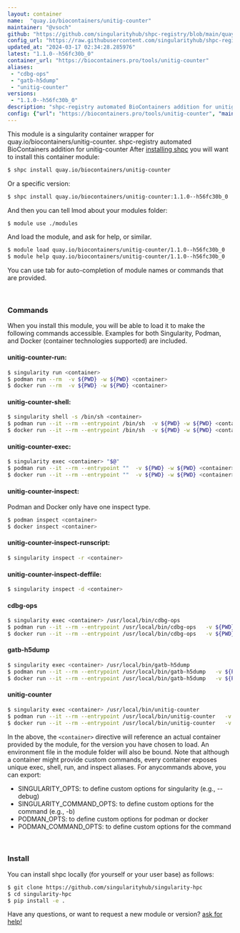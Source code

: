 ```yaml
---
layout: container
name:  "quay.io/biocontainers/unitig-counter"
maintainer: "@vsoch"
github: "https://github.com/singularityhub/shpc-registry/blob/main/quay.io/biocontainers/unitig-counter/container.yaml"
config_url: "https://raw.githubusercontent.com/singularityhub/shpc-registry/main/quay.io/biocontainers/unitig-counter/container.yaml"
updated_at: "2024-03-17 02:34:28.285976"
latest: "1.1.0--h56fc30b_0"
container_url: "https://biocontainers.pro/tools/unitig-counter"
aliases:
 - "cdbg-ops"
 - "gatb-h5dump"
 - "unitig-counter"
versions:
 - "1.1.0--h56fc30b_0"
description: "shpc-registry automated BioContainers addition for unitig-counter"
config: {"url": "https://biocontainers.pro/tools/unitig-counter", "maintainer": "@vsoch", "description": "shpc-registry automated BioContainers addition for unitig-counter", "latest": {"1.1.0--h56fc30b_0": "sha256:ae6f8424538cf528728dfa0979619e3b742b67551bd8b34007768949d1ac4d19"}, "tags": {"1.1.0--h56fc30b_0": "sha256:ae6f8424538cf528728dfa0979619e3b742b67551bd8b34007768949d1ac4d19"}, "docker": "quay.io/biocontainers/unitig-counter", "aliases": {"cdbg-ops": "/usr/local/bin/cdbg-ops", "gatb-h5dump": "/usr/local/bin/gatb-h5dump", "unitig-counter": "/usr/local/bin/unitig-counter"}}
---
```


This module is a singularity container wrapper for quay.io/biocontainers/unitig-counter.
shpc-registry automated BioContainers addition for unitig-counter
After [installing shpc](#install) you will want to install this container module:


```bash
$ shpc install quay.io/biocontainers/unitig-counter
```

Or a specific version:

```bash
$ shpc install quay.io/biocontainers/unitig-counter:1.1.0--h56fc30b_0
```

And then you can tell lmod about your modules folder:

```bash
$ module use ./modules
```

And load the module, and ask for help, or similar.

```bash
$ module load quay.io/biocontainers/unitig-counter/1.1.0--h56fc30b_0
$ module help quay.io/biocontainers/unitig-counter/1.1.0--h56fc30b_0
```

You can use tab for auto-completion of module names or commands that are provided.

<br>

### Commands

When you install this module, you will be able to load it to make the following commands accessible.
Examples for both Singularity, Podman, and Docker (container technologies supported) are included.

#### unitig-counter-run:

```bash
$ singularity run <container>
$ podman run --rm  -v ${PWD} -w ${PWD} <container>
$ docker run --rm  -v ${PWD} -w ${PWD} <container>
```

#### unitig-counter-shell:

```bash
$ singularity shell -s /bin/sh <container>
$ podman run --it --rm --entrypoint /bin/sh  -v ${PWD} -w ${PWD} <container>
$ docker run --it --rm --entrypoint /bin/sh  -v ${PWD} -w ${PWD} <container>
```

#### unitig-counter-exec:

```bash
$ singularity exec <container> "$@"
$ podman run --it --rm --entrypoint ""  -v ${PWD} -w ${PWD} <container> "$@"
$ docker run --it --rm --entrypoint ""  -v ${PWD} -w ${PWD} <container> "$@"
```

#### unitig-counter-inspect:

Podman and Docker only have one inspect type.

```bash
$ podman inspect <container>
$ docker inspect <container>
```

#### unitig-counter-inspect-runscript:

```bash
$ singularity inspect -r <container>
```

#### unitig-counter-inspect-deffile:

```bash
$ singularity inspect -d <container>
```


#### cdbg-ops

```bash
$ singularity exec <container> /usr/local/bin/cdbg-ops
$ podman run --it --rm --entrypoint /usr/local/bin/cdbg-ops   -v ${PWD} -w ${PWD} <container> -c " $@"
$ docker run --it --rm --entrypoint /usr/local/bin/cdbg-ops   -v ${PWD} -w ${PWD} <container> -c " $@"
```


#### gatb-h5dump

```bash
$ singularity exec <container> /usr/local/bin/gatb-h5dump
$ podman run --it --rm --entrypoint /usr/local/bin/gatb-h5dump   -v ${PWD} -w ${PWD} <container> -c " $@"
$ docker run --it --rm --entrypoint /usr/local/bin/gatb-h5dump   -v ${PWD} -w ${PWD} <container> -c " $@"
```


#### unitig-counter

```bash
$ singularity exec <container> /usr/local/bin/unitig-counter
$ podman run --it --rm --entrypoint /usr/local/bin/unitig-counter   -v ${PWD} -w ${PWD} <container> -c " $@"
$ docker run --it --rm --entrypoint /usr/local/bin/unitig-counter   -v ${PWD} -w ${PWD} <container> -c " $@"
```



In the above, the `<container>` directive will reference an actual container provided
by the module, for the version you have chosen to load. An environment file in the
module folder will also be bound. Note that although a container
might provide custom commands, every container exposes unique exec, shell, run, and
inspect aliases. For anycommands above, you can export:

 - SINGULARITY_OPTS: to define custom options for singularity (e.g., --debug)
 - SINGULARITY_COMMAND_OPTS: to define custom options for the command (e.g., -b)
 - PODMAN_OPTS: to define custom options for podman or docker
 - PODMAN_COMMAND_OPTS: to define custom options for the command

<br>

### Install

You can install shpc locally (for yourself or your user base) as follows:

```bash
$ git clone https://github.com/singularityhub/singularity-hpc
$ cd singularity-hpc
$ pip install -e .
```

Have any questions, or want to request a new module or version? [ask for help!](https://github.com/singularityhub/singularity-hpc/issues)